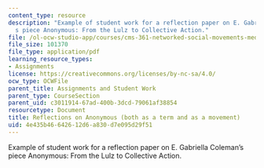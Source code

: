 ```yaml
---
content_type: resource
description: "Example of student work for a reflection paper on E. Gabriella Coleman\u2019\
  s piece Anonymous: From the Lulz to Collective Action."
file: /ol-ocw-studio-app/courses/cms-361-networked-social-movements-media-mobilization-spring-2014/4e435b46642612d6a830d7e095d29f51_MITCMS_361S14_ReflcOnAnony.pdf
file_size: 101370
file_type: application/pdf
learning_resource_types:
- Assignments
license: https://creativecommons.org/licenses/by-nc-sa/4.0/
ocw_type: OCWFile
parent_title: Assignments and Student Work
parent_type: CourseSection
parent_uid: c3011914-67ad-400b-3dcd-79061af38854
resourcetype: Document
title: Reflections on Anonymous (both as a term and as a movement)
uid: 4e435b46-6426-12d6-a830-d7e095d29f51
---
```

Example of student work for a reflection paper on E. Gabriella Coleman’s piece Anonymous: From the Lulz to Collective Action.